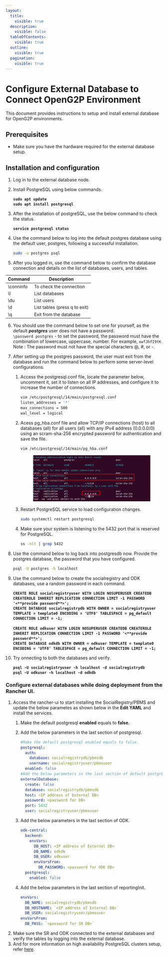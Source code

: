 ```yaml
---
layout:
  title:
    visible: true
  description:
    visible: false
  tableOfContents:
    visible: true
  outline:
    visible: true
  pagination:
    visible: true
---
```


# Configure External Database to Connect OpenG2P Environment

This document provides instructions to setup and install external database for OpenG2P environments.

## Prerequisites <a href="#prerequisites" id="prerequisites"></a>

* Make sure you have the hardware required for the external database setup.

## Installation and configuration

1. Log in to the external database node.&#x20;
2.  Install PostgreSQL using below commands.

    <pre class="language-bash"><code class="lang-bash"><strong>sudo apt update
    </strong><strong>sudo apt install postgresql
    </strong></code></pre>
3.  After the installation of postgreSQL, use the below command to check the status.

    <pre class="language-bash"><code class="lang-bash"><strong>service postgresql status
    </strong></code></pre>
4.  Use the command below to log into the default postgres database using the default user, postgres, following a successful installation.&#x20;

    ```bash
    sudo -u postgres psql
    ```
5. After you logged in, use the command below to confirm the database connection and details on the list of databases, users, and tables.

| Command   | Description                   |
| --------- | ----------------------------- |
| \conninfo | To check the connection       |
| \l        | List databases                |
| \du       | List users                    |
| \d        | List tables (press q to exit) |
| \q        | Exit from the database        |

6. You should use the command below to set one for yourself, as the default _**postgres**_ user does not have a password.\
   `\password postgres` - to set the password, the password must have the combination of lowercase, uppercase, number. For example, `xwfJhfI9tK`\
   Note :  The password must not have the special characters @, #, or -.
7. After setting up the postgres password, the user must exit from the database and run the command below to perform some server-level configurations.
   1.  Access the postgresql.conf file, locate the parameter below, uncomment it, set it to listen on all IP addresses, and configure it to increase the number of connections.

       ```bash
       vim /etc/postgresql/14/main/postgresql.conf
       listen_addresses = '*'
       max_connections = 500
       wal_level = logical
       ```
   2.  Acess pg\_hba.conf file and allow TCP/IP connections (host) to all databases (all) for all users (all) with any IPv4 address (0.0.0.0/0) using an scram-sha-256 encrypted password for authentication and save the file.

       ```bash
       vim /etc/postgresql/14/main/pg_hba.conf
       ```

       <figure><img src="../../.gitbook/assets/postgres1 (2).png" alt=""><figcaption></figcaption></figure>
   3.  Restart PostgreSQL service to load configuration changes.

       ```bash
       sudo systemctl restart postgresql
       ```
   4.  Make sure your system is listening to the 5432 port that is reserved for PostgreSQL.

       ```bash
       ss -nlt | grep 5432
       ```
8.  Use the command below to log back into postgresdb now. Provide the postgres database, the password that you have configured.

    ```bash
    psql -U postgres -h localhost
    ```
9.  Use the command below to create the socialregistry and ODK databases, use a random password in each command.

    <pre class="language-bash"><code class="lang-bash"><strong>CREATE ROLE socialregistryuser WITH LOGIN NOSUPERUSER CREATEDB CREATEROLE INHERIT REPLICATION CONNECTION LIMIT -1 PASSWORD '&#x3C;**provide password**>';
    </strong><strong>CREATE DATABASE socialregistrydb WITH OWNER = socialregistryuser TEMPLATE = template0 ENCODING = 'UTF8' TABLESPACE = pg_default CONNECTION LIMIT = -1;
    </strong><strong>
    </strong><strong>CREATE ROLE odkuser WITH LOGIN NOSUPERUSER CREATEDB CREATEROLE INHERIT REPLICATION CONNECTION LIMIT -1 PASSWORD '&#x3C;**provide password**>';
    </strong><strong>CREATE DATABASE odkdb WITH OWNER = odkuser TEMPLATE = template0 ENCODING = 'UTF8' TABLESPACE = pg_default CONNECTION LIMIT = -1;
    </strong></code></pre>
10. Try onnecting to both the databases and verify.

    <pre class="language-bash"><code class="lang-bash"><strong>psql -U socialregistryuser -h localhost -d socialregistrydb
    </strong><strong>psql -U odkuser -h localhost -d odkdb
    </strong></code></pre>

### Configure external databases while doing deployment from the Rancher UI.

1. Access the rancher-ui to start installing the SocialRegistry/PBMS and update the below parametes as shown below in the **Edit YAML** and install the services.
   1. Make the default postgresql **enabled** equals to **false.**
   2.  Add the below parameters in the last section of postgresql.

       ```yaml
       #Make the default postgresql enabled equals to false.
       postgresql:
         auth:
           database: socialregistrydb/pbmsdb
           username: socialregistryuser/pbmsuser
         enabled: false
       #Add the below parameters in the last section of default postgresql.
       externalDatabase:
         create: false
         database: socialregistrydb/pbmsdb
         host: <IP address of External DB>
         password: <password for DB>
         port: 5432
         user: socialregistryuser/pbmsuser
       ```
   3.  Add the below parameters in the last section of ODK.

       ```yaml
       odk-central:
         backend:
           envVars:
             DB_HOST: <IP address of External DB>
             DB_NAME: odkdb
             DB_USER: odkuser
             envVarsFrom:
               DB_PASSWORD: <password for ODK DB>
         postgresql:
           enabled: false
       ```
   4.  Add the below parameters in the last section of reportingInit.

       ```yaml
       envVars:
         DB_NAME: socialregistrydb/pbmsdb
         DB_HOSTNAME: `<IP address of External DB>`
         DB_USER: socialregistryuser/pbmsuser
       envVarsFrom:
         DB_PASS: `<password for SR DB>`
       ```
2. Make sure the SR and ODK connected to the external databases and verify the tables by logging into the external database.
3. And for more information on high availability PostgreSQL clusters setup, refer [here](https://www.servermania.com/kb/articles/setup-postgresql-cluster).
